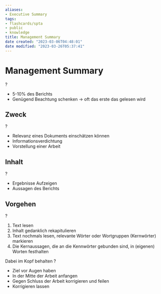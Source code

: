 ```yaml
---
aliases: 
- Executive Summary
tags: 
- flashcards/spta
- public
- knowledge
title: Management Summary
date created: "2023-03-06T04:48:01"
date modified: "2023-03-26T05:37:41"
---
```


# Management Summary
?
- 5-10% des Berichts
- Genügend Beachtung schenken -> oft das erste das gelesen wird
<!--SR:!2023-03-27,1,230-->

## Zweck
?
- Relevanz eines Dokuments einschätzen können
- Informationsverdichtung
- Vorstellung einer Arbeit
<!--SR:!2023-03-27,1,230-->

## Inhalt
?
- Ergebnisse Aufzeigen
- Aussagen des Berichts
<!--SR:!2023-03-27,1,230-->

## Vorgehen
?
1. Text lesen
2. Inhalt gedanklich rekapitulieren
3. Text nochmals lesen, relevante Wörter oder Wortgruppen (Kernwörter) markieren
4. Die Kernaussagen, die an die Kennwörter gebunden sind, in (eigenen) Worten festhalten
<!--SR:!2023-03-27,1,230-->

Dabei im Kopf behalten
?
- Ziel vor Augen haben
- In der Mitte der Arbeit anfangen
- Gegen Schluss der Arbeit korrigieren und feilen
- Korrigieren lassen
<!--SR:!2023-03-29,2,230-->
